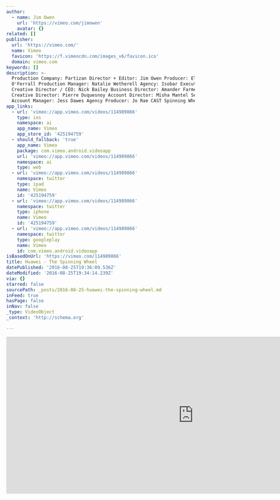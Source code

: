 ```yaml
---
author:
  - name: Jim Owen
    url: 'https://vimeo.com/jimowen'
    avatar: {}
related: []
publisher:
  url: 'https://vimeo.com/'
  name: Vimeo
  favicon: 'https://f.vimeocdn.com/images_v6/favicon.ico'
  domain: vimeo.com
keywords: []
description: >-
  Production Company: Partizan Director + Editor: Jim Owen Producer: Ella More
  O'Ferrall Production Manager: Natalie Wetherell Agency: Isobar Executive
  Creative Director / CEO: Nick Bailey Business Director: Amander Farmer
  Creative Director: Pierre Duquesnoy Account Director: Misha Mantel Senior
  Account Manager: Jess Dawes Agency Producer: Jo Rae CAST Spinning Wheel Man:
app_links:
  - url: 'vimeo://app.vimeo.com/videos/114989866'
    type: ios
    namespace: ai
    app_name: Vimeo
    app_store_id: '425194759'
  - should_fallback: 'true'
    app_name: Vimeo
    package: com.vimeo.android.videoapp
    url: 'vimeo://app.vimeo.com/videos/114989866'
    namespace: ai
    type: web
  - url: 'vimeo://app.vimeo.com/videos/114989866'
    namespace: twitter
    type: ipad
    name: Vimeo
    id: '425194759'
  - url: 'vimeo://app.vimeo.com/videos/114989866'
    namespace: twitter
    type: iphone
    name: Vimeo
    id: '425194759'
  - url: 'vimeo://app.vimeo.com/videos/114989866'
    namespace: twitter
    type: googleplay
    name: Vimeo
    id: com.vimeo.android.videoapp
isBasedOnUrl: 'https://vimeo.com/114989866'
title: Huawei - The Spinning Wheel
datePublished: '2016-08-25T19:36:09.536Z'
dateModified: '2016-08-25T19:34:14.239Z'
via: {}
starred: false
sourcePath: _posts/2016-08-25-huawei-the-spinning-wheel.md
inFeed: true
hasPage: false
inNav: false
_type: VideoObject
_context: 'http://schema.org'

---
```

<iframe src="https://cdn.embedly.com/widgets/media.html?src=https%3A%2F%2Fplayer.vimeo.com%2Fvideo%2F114989866&amp;url=https%3A%2F%2Fvimeo.com%2F114989866&amp;image=https%3A%2F%2Fi.vimeocdn.com%2Fvideo%2F538018706_1280.jpg&amp;key=b7d04c9b404c499eba89ee7072e1c4f7&amp;type=text%2Fhtml&amp;schema=vimeo" width="1000" height="420" scrolling="no" frameborder="0" allowfullscreen="" style=""></iframe>